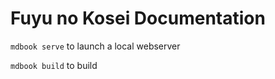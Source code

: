 # Fuyu no Kosei Documentation

`mdbook serve` to launch a local webserver 

`mdbook build` to build 
